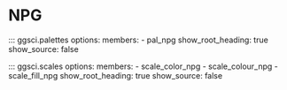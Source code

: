 # NPG

::: ggsci.palettes
    options:
      members:
        - pal_npg
      show_root_heading: true
      show_source: false

::: ggsci.scales
    options:
      members:
        - scale_color_npg
        - scale_colour_npg
        - scale_fill_npg
      show_root_heading: true
      show_source: false
